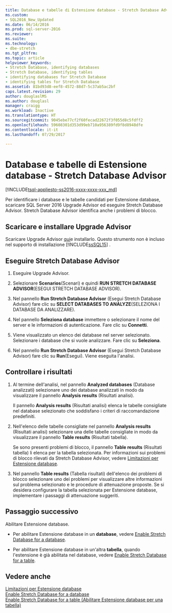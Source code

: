 ```yaml
---
title: Database e tabelle di Estensione database - Stretch Database Advisor | Microsoft Docs
ms.custom:
- SQL2016_New_Updated
ms.date: 06/14/2016
ms.prod: sql-server-2016
ms.reviewer: 
ms.suite: 
ms.technology:
- dbe-stretch
ms.tgt_pltfrm: 
ms.topic: article
helpviewer_keywords:
- Stretch Database, identifying databases
- Stretch Database, identifying tables
- identifying databases for Stretch Database
- identifying tables for Stretch Database
ms.assetid: 81bd93d8-eef8-4572-88d7-5c37ab5ac2bf
caps.latest.revision: 29
author: douglaslMS
ms.author: douglasl
manager: craigg
ms.workload: Inactive
ms.translationtype: HT
ms.sourcegitcommit: 9045ebe77cf2f60fecad22672f3f055d8c5fdff2
ms.openlocfilehash: 59608301d353d99eb710a956389fd9f8d8948dfe
ms.contentlocale: it-it
ms.lasthandoff: 07/29/2017

---
```

# <a name="stretch-database-databases-and-tables---stretch-database-advisor"></a>Database e tabelle di Estensione database - Stretch Database Advisor
[!INCLUDE[tsql-appliesto-ss2016-xxxx-xxxx-xxx_md](../../includes/tsql-appliesto-ss2016-xxxx-xxxx-xxx-md.md)]

  Per identificare i database e le tabelle candidati per Estensione database, scaricare SQL Server 2016 Upgrade Advisor ed eseguire Stretch Database Advisor. Stretch Database Advisor identifica anche i problemi di blocco.  
  
## <a name="download-and-install-upgrade-advisor"></a>Scaricare e installare Upgrade Advisor  
 Scaricare Upgrade Advisor [qui](https://www.microsoft.com/en-us/download/details.aspx?id=53595)e installarlo. Questo strumento non è incluso nel supporto di installazione [!INCLUDE[ssSQL15](../../includes/sssql15-md.md)] .  
  
## <a name="run-the-stretch-database-advisor"></a>Eseguire Stretch Database Advisor  
  
1.  Eseguire Upgrade Advisor.  
  
2.  Selezionare **Scenarios**(Scenari) e quindi **RUN STRETCH DATABASE ADVISOR**(ESEGUI STRETCH DATABASE ADVISOR).  
  
3.  Nel pannello **Run Stretch Database Advisor** (Esegui Stretch Database Advisor) fare clic su **SELECT DATABASES TO ANALYZE**(SELEZIONA I DATABASE DA ANALIZZARE).  
  
4.  Nel pannello **Seleziona database** immettere o selezionare il nome del server e le informazioni di autenticazione. Fare clic su **Connetti**.

5.  Viene visualizzato un elenco dei database nel server selezionato. Selezionare i database che si vuole analizzare. Fare clic su **Seleziona**.  
  
6.  Nel pannello **Run Stretch Database Advisor** (Esegui Stretch Database Advisor) fare clic su **Run**(Esegui).  Viene eseguita l'analisi.  
  
## <a name="review-the-results"></a>Controllare i risultati  
  
1.  Al termine dell'analisi, nel pannello **Analyzed databases** (Database analizzati) selezionare uno dei database analizzati in modo da visualizzare il pannello **Analysis results** (Risultati analisi).  
  
     Il pannello **Analysis results** (Risultati analisi) elenca le tabelle consigliate nel database selezionato che soddisfano i criteri di raccomandazione predefiniti. 
  
2.  Nell'elenco delle tabelle consigliate nel pannello **Analysis results** (Risultati analisi) selezionare una delle tabelle consigliate in modo da visualizzare il pannello **Table results** (Risultati tabella).  
  
     Se sono presenti problemi di blocco, il pannello **Table results** (Risultati tabella) li elenca per la tabella selezionata. Per informazioni sui problemi di blocco rilevati da Stretch Database Advisor, vedere [Limitazioni per Estensione database](../../sql-server/stretch-database/limitations-for-stretch-database.md).  
  
3.  Nel pannello **Table results** (Tabella risultati) dell'elenco dei problemi di blocco selezionare uno dei problemi per visualizzare altre informazioni sul problema selezionato e le procedure di attenuazione proposte. Se si desidera configurare la tabella selezionata per Estensione database, implementare i passaggi di attenuazione suggeriti.  
  
## <a name="next-step"></a>Passaggio successivo  
 Abilitare Estensione database.  
  
-   Per abilitare Estensione database in un **database**, vedere [Enable Stretch Database for a database](../../sql-server/stretch-database/enable-stretch-database-for-a-database.md).  
  
-   Per abilitare Estensione database in un'altra **tabella**, quando l'estensione è già abilitata nel database, vedere [Enable Stretch Database for a table](../../sql-server/stretch-database/enable-stretch-database-for-a-table.md). 
  
## <a name="see-also"></a>Vedere anche  
 [Limitazioni per Estensione database](../../sql-server/stretch-database/limitations-for-stretch-database.md)   
 [Enable Stretch Database for a database](../../sql-server/stretch-database/enable-stretch-database-for-a-database.md)   
 [Enable Stretch Database for a table (Abilitare Estensione database per una tabella)](../../sql-server/stretch-database/enable-stretch-database-for-a-table.md)  
  
  

